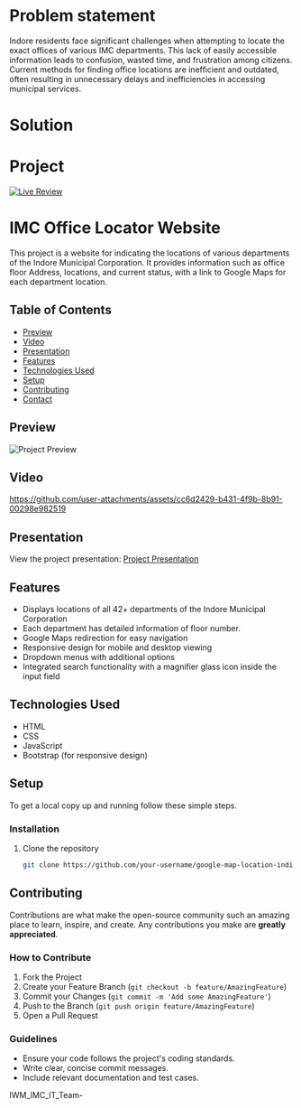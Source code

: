 
# Problem statement 
Indore residents face significant challenges when attempting to locate the exact offices of various IMC departments. This lack of easily accessible information leads to confusion, wasted time, and frustration among citizens. Current methods for finding office locations are inefficient and outdated, often resulting in unnecessary delays and inefficiencies in accessing municipal services.

# Solution

# Project 

[![Live Review](https://img.shields.io/badge/Live%20Review-Click%20Here-brightgreen?style=for-the-badge)](https://geetanshi-jain.github.io/IWM_IMC_GoogleMap_FinalProject/)




# IMC Office Locator Website

This project is a website for indicating 
the locations of various departments of the Indore Municipal Corporation. It provides information such as office floor Address, locations, and current status, with a link to Google Maps for each department location.


## Table of Contents
- [Preview](#preview)
- [Video](#video)
- [Presentation](#presentation)
- [Features](#features)
- [Technologies Used](#technologies-used)
- [Setup](#setup)
- [Contributing](#contributing)
- [Contact](#contact)

## Preview
![Project Preview]()

## Video
https://github.com/user-attachments/assets/cc6d2429-b431-4f9b-8b91-00298e982519

## Presentation
View the project presentation:
[Project Presentation](https://docs.google.com/presentation/d/1PQ54xVHJ5gaTnMWkAivtdUsTiNZ63tsQ/edit?usp=drive_link&ouid=102942848046577940041&rtpof=true&sd=true)

## Features
- Displays locations of all 42+ departments of the Indore Municipal Corporation
- Each department has detailed information  of floor number.
- Google Maps redirection for easy navigation
- Responsive design for mobile and desktop viewing
- Dropdown menus with additional options
- Integrated search functionality with a magnifier glass icon inside the input field

## Technologies Used
- HTML
- CSS
- JavaScript
- Bootstrap (for responsive design)


## Setup
To get a local copy up and running follow these simple steps.



### Installation
1. Clone the repository
   ```sh
   git clone https://github.com/your-username/google-map-location-indicator.git


## Contributing
Contributions are what make the open-source community such an amazing place to learn, inspire, and create. Any contributions you make are **greatly appreciated**.

### How to Contribute
1. Fork the Project
2. Create your Feature Branch (`git checkout -b feature/AmazingFeature`)
3. Commit your Changes (`git commit -m 'Add some AmazingFeature'`)
4. Push to the Branch (`git push origin feature/AmazingFeature`)
5. Open a Pull Request

### Guidelines
- Ensure your code follows the project's coding standards.
- Write clear, concise commit messages.
- Include relevant documentation and test cases.


IWM_IMC_IT_Team- 




